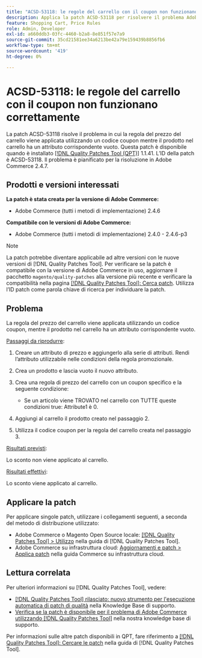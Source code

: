 ```yaml
---
title: "ACSD-53118: le regole del carrello con il coupon non funzionano correttamente"
description: Applica la patch ACSD-53118 per risolvere il problema Adobe Commerce in cui la regola del prezzo del carrello viene applicata utilizzando un codice coupon mentre il prodotto nel carrello ha un attributo corrispondente vuoto.
feature: Shopping Cart, Price Rules
role: Admin, Developer
exl-id: a660ddb3-03fc-4460-b2a8-8e851f57e7a9
source-git-commit: 35cd21581ee34a6213be42a79e159439b8856fb6
workflow-type: tm+mt
source-wordcount: '419'
ht-degree: 0%

---
```


# ACSD-53118: le regole del carrello con il coupon non funzionano correttamente

La patch ACSD-53118 risolve il problema in cui la regola del prezzo del carrello viene applicata utilizzando un codice coupon mentre il prodotto nel carrello ha un attributo corrispondente vuoto. Questa patch è disponibile quando è installato [[!DNL Quality Patches Tool (QPT)]](/help/announcements/adobe-commerce-announcements/magento-quality-patches-released-new-tool-to-self-serve-quality-patches.md) 1.1.41. L’ID della patch è ACSD-53118. Il problema è pianificato per la risoluzione in Adobe Commerce 2.4.7.

## Prodotti e versioni interessati

**La patch è stata creata per la versione di Adobe Commerce:**

* Adobe Commerce (tutti i metodi di implementazione) 2.4.6

**Compatibile con le versioni di Adobe Commerce:**

* Adobe Commerce (tutti i metodi di implementazione) 2.4.0 - 2.4.6-p3

>[!NOTE]
>
>La patch potrebbe diventare applicabile ad altre versioni con le nuove versioni di [!DNL Quality Patches Tool]. Per verificare se la patch è compatibile con la versione di Adobe Commerce in uso, aggiornare il pacchetto `magento/quality-patches` alla versione più recente e verificare la compatibilità nella pagina [[!DNL Quality Patches Tool]: Cerca patch](https://experienceleague.adobe.com/tools/commerce-quality-patches/index.html). Utilizza l’ID patch come parola chiave di ricerca per individuare la patch.

## Problema

La regola del prezzo del carrello viene applicata utilizzando un codice coupon, mentre il prodotto nel carrello ha un attributo corrispondente vuoto.

<u>Passaggi da riprodurre</u>:

1. Creare un attributo di prezzo e aggiungerlo alla serie di attributi. Rendi l’attributo utilizzabile nelle condizioni della regola promozionale.
1. Crea un prodotto e lascia vuoto il nuovo attributo.
1. Crea una regola di prezzo del carrello con un coupon specifico e la seguente condizione:

   * Se un articolo viene TROVATO nel carrello con TUTTE queste condizioni true: Attribute1 è 0.

1. Aggiungi al carrello il prodotto creato nel passaggio 2.
1. Utilizza il codice coupon per la regola del carrello creata nel passaggio 3.

<u>Risultati previsti</u>:

Lo sconto non viene applicato al carrello.

<u>Risultati effettivi</u>:

Lo sconto viene applicato al carrello.

## Applicare la patch

Per applicare singole patch, utilizzare i collegamenti seguenti, a seconda del metodo di distribuzione utilizzato:

* Adobe Commerce o Magento Open Source locale: [[!DNL Quality Patches Tool] > Utilizzo](https://experienceleague.adobe.com/docs/commerce-operations/tools/quality-patches-tool/usage.html) nella guida di [!DNL Quality Patches Tool].
* Adobe Commerce su infrastruttura cloud: [Aggiornamenti e patch > Applica patch](https://experienceleague.adobe.com/docs/commerce-cloud-service/user-guide/develop/upgrade/apply-patches.html) nella guida Commerce su infrastruttura cloud.

## Lettura correlata

Per ulteriori informazioni su [!DNL Quality Patches Tool], vedere:

* [[!DNL Quality Patches Tool] rilasciato: nuovo strumento per l&#39;esecuzione automatica di patch di qualità](/help/announcements/adobe-commerce-announcements/magento-quality-patches-released-new-tool-to-self-serve-quality-patches.md) nella Knowledge Base di supporto.
* [Verifica se la patch è disponibile per il problema di Adobe Commerce utilizzando  [!DNL Quality Patches Tool]](/help/support-tools/patches-available-in-qpt-tool/check-patch-for-magento-issue-with-magento-quality-patches.md) nella nostra knowledge base di supporto.

Per informazioni sulle altre patch disponibili in QPT, fare riferimento a [[!DNL Quality Patches Tool]: Cercare le patch](https://experienceleague.adobe.com/tools/commerce-quality-patches/index.html) nella guida di [!DNL Quality Patches Tool].
